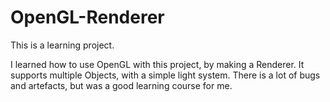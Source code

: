 # OpenGL-Renderer
This is a learning project.

I learned how to use OpenGL with this project, by making a Renderer.
It supports multiple Objects, with a simple light system.
There is a lot of bugs and artefacts, but was a good learning course for me.
